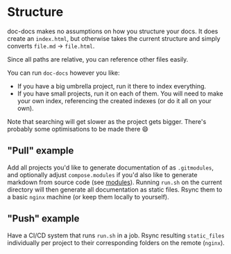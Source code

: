 # Structure

doc-docs makes no assumptions on how you structure your docs. It does create an `index.html`,
but otherwise takes the current structure and simply converts `file.md` -> `file.html`.

Since all paths are relative, you can reference other files easily.

You can run `doc-docs` however you like:

- If you have a big umbrella project, run it there to index everything.
- If you have small projects, run it on each of them. You will need to make your own index,
referencing the created indexes (or do it all on your own).

Note that searching will get slower as the project gets bigger. There's probably some
optimisations to be made there :smile:

## "Pull" example

Add all projects you'd like to generate documentation of as `.gitmodules`, and optionally
adjust `compose.modules` if you'd also like to generate markdown from source code (see
[modules](modules.md)). Running `run.sh` on the current directory will then generate all
documentation as static files. Rsync them to a basic `nginx` machine (or keep them locally to
yourself).

## "Push" example

Have a CI/CD system that runs `run.sh` in a job. Rsync resulting `static_files` individually
per project to their corresponding folders on the remote (`nginx`).

